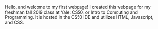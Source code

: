 Hello, and welcome to my first webpage! I created this webpage for my freshman fall 2019 class at Yale: CS50, or Intro to Computing
and Programming. It is hosted in the CS50 IDE and utilizes HTML, Javascript, and CSS.